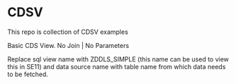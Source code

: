 # CDSV
This repo is collection of CDSV examples

Basic CDS View. 
No Join | No Parameters

Replace sql view name with ZDDLS_SIMPLE (this name can be used to view this in SE11) and data source name with table name from which data needs to be fetched.


